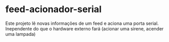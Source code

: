 feed-acionador-serial
=====================

Este projeto lê novas informações de um feed e aciona uma porta serial. Inependente do que o hardware externo fará (acionar uma sirene, acender uma lampada)